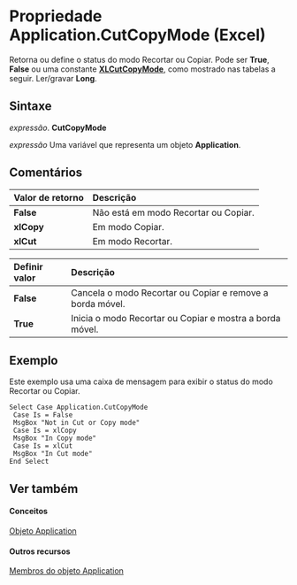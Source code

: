 
# Propriedade Application.CutCopyMode (Excel)

Retorna ou define o status do modo Recortar ou Copiar. Pode ser  **True**, **False** ou uma constante **[XLCutCopyMode](04e58445-10c2-66ef-42a4-9e681c4cd4f5.md)**, como mostrado nas tabelas a seguir. Ler/gravar **Long**.


## Sintaxe

 _expressão_. **CutCopyMode**

 _expressão_ Uma variável que representa um objeto **Application**.


## Comentários



|**Valor de retorno**|**Descrição**|
|:-----|:-----|
|**False**|Não está em modo Recortar ou Copiar.|
|**xlCopy**|Em modo Copiar.|
|**xlCut**|Em modo Recortar.|


|**Definir valor**|**Descrição**|
|:-----|:-----|
|**False**|Cancela o modo Recortar ou Copiar e remove a borda móvel.|
|**True**|Inicia o modo Recortar ou Copiar e mostra a borda móvel.|

## Exemplo

Este exemplo usa uma caixa de mensagem para exibir o status do modo Recortar ou Copiar.


```
Select Case Application.CutCopyMode 
 Case Is = False 
 MsgBox "Not in Cut or Copy mode" 
 Case Is = xlCopy 
 MsgBox "In Copy mode" 
 Case Is = xlCut 
 MsgBox "In Cut mode" 
End Select
```


## Ver também


#### Conceitos


[Objeto Application](19b73597-5cf9-4f56-8227-b5211f657f6f.md)
#### Outros recursos


[Membros do objeto Application](4cb9ca42-8d07-cc9c-2d80-4eb9a5921e1e.md)